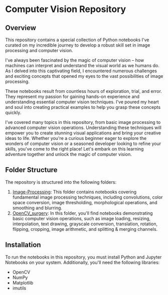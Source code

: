 # Computer Vision Repository


## Overview

This repository contains a special collection of Python notebooks I've curated on my incredible journey to develop a robust skill set in image processing and computer vision.

I've always been fascinated by the magic of computer vision – how machines can interpret and understand the visual world as we humans do. As I delved into this captivating field, I encountered numerous challenges and exciting concepts that opened my eyes to the vast possibilities of image processing.

These notebooks result from countless hours of exploration, trial, and error. They represent my passion for gaining hands-on experience and understanding essential computer vision techniques. I've poured my heart and soul into creating practical examples to help you grasp these concepts quickly.

I've covered many topics in this repository, from basic image processing to advanced computer vision operations. Understanding these techniques will empower you to create stunning visual applications and bring your creative ideas to life.
Whether you're a curious beginner eager to explore the wonders of computer vision or a seasoned developer looking to refine your skills, you've come to the right place! Let's embark on this learning adventure together and unlock the magic of computer vision.


## Folder Structure

The repository is structured into the following folders:

1. [Image-Processing](https://github.com/mohdsaadoon/ComputerVision/tree/main/Image-Processing): This folder contains notebooks covering fundamental image processing techniques, including convolutions, color space conversion, image thresholding, morphological operations, and smoothing and blurring.
2. [OpenCV_surgery](https://github.com/mohdsaadoon/ComputerVision/tree/main/OpenCV_Surgery): In this folder, you'll find notebooks demonstrating basic computer vision operations, such as image loading, resizing, interpolation, text drawing, grayscale conversion, translation, rotation, flipping, cropping, image arithmetic, and splitting & merging channels.


## Installation

To run the notebooks in this repository, you must install Python and Jupyter Notebooks on your system. Additionally, you'll need the following libraries:

- OpenCV
- NumPy
- Matplotlib
- imutils
